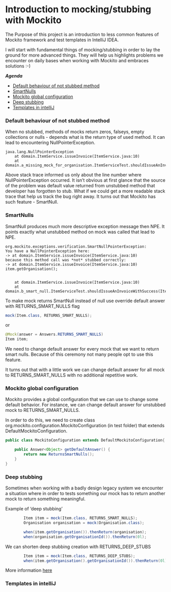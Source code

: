 # Introduction to mocking/stubbing with Mockito

The Purpose of this project is an introduction to less common features of Mockito framework and test templates in IntelliJ IDEA. 

I will start with fundamental things of mocking/stubbing in order to lay the ground for more advanced things. They will help us highlights problems we encounter on daily bases when working with Mockito and embraces solutions :-) 

***Agenda***
* [Default behaviour of not stubbed method](#default-behaviour-of-not-stubbed-method)
* [SmartNulls](#smartnulls)
* [Mockito global configuration ](#mockito-global-configuration)
* [Deep stubbing](#deep-stubbing)
* [Templates in intelliJ ](#templates-in-intelliJ)


### Default behaviour of not stubbed method

When no stubbed, methods of mocks return zeros, falseys, empty collections or nulls - depends what is the return type of used method. It can lead to encountering NullPointerException. 

```text
java.lang.NullPointerException
    at domain.ItemService.issueInvoice(ItemService.java:10)
    at domain.a_missing_mock_for_organisation.ItemServiceTest.shouldIssueAnInvoiceWithSuccess(ItemServiceTest.java:24)
```
Above stack trace informed us only about the line number where NullPointerException occurred. It isn’t obvious at first glance that the source of the problem was default value returned from unstubbed method that developer has forgotten to stub. What if we could get a more readable stack trace that help us track the bug right away. It turns out that Mockito has such feature - SmartNull. 


### SmartNulls

SmartNull produces much more descriptive exception message then NPE. 
It points exactly what unstubbed method on mock was called that lead to NPE. 

```text
org.mockito.exceptions.verification.SmartNullPointerException: 
You have a NullPointerException here:
-> at domain.ItemService.issueInvoice(ItemService.java:10)
because this method call was *not* stubbed correctly:
-> at domain.ItemService.issueInvoice(ItemService.java:10)
item.getOrganisation();


	at domain.ItemService.issueInvoice(ItemService.java:10)
	at domain.b_smart_null.ItemServiceTest.shouldIssueAnInvoiceWithSuccess(ItemServiceTest.java:28)
```

To make mock returns SmartNull instead of null use override default answer with RETURNS_SMART_NULLS flag

```java
mock(Item.class, RETURNS_SMART_NULLS);
```
or 

```java
@Mock(answer = Answers.RETURNS_SMART_NULLS)
Item item;
```
We need to change default answer for every mock that we want to return smart nulls. Because of this ceremony not many people opt to use this feature. 

It turns out that with a little work we can change default answer for all mock to RETURNS_SMART_NULLS with no additional repetitive work.


### Mockito global configuration 

Mockito provides a global configuration that we can use to change some default behavior. For instance, we can change default answer for unstubbed mock to RETURNS_SMART_NULLS.

In order to do this, we need to create class org.mockito.configuration.MockitoConfiguration (in test folder) that extends DefaultMockitoConfiguration.

```java
public class MockitoConfiguration extends DefaultMockitoConfiguration{

    public Answer<Object> getDefaultAnswer() {
        return new ReturnsSmartNulls();
    }
}
```


### Deep stubbing

Sometimes when working with a badly design legacy system we encounter a situation where in order to tests something our mock has to return another mock to return something meaningful. 

Example of ‘deep stubbing’ 

```java
        Item item = mock(Item.class, RETURNS_SMART_NULLS);
        Organisation organisation = mock(Organisation.class);

        when(item.getOrganisation()).thenReturn(organisation);
        when(organisation.getOrganisationId()).thenReturn(0l);
```

We can shorten deep stubbing creation with RETURNS_DEEP_STUBS

```java
        Item item = mock(Item.class, RETURNS_DEEP_STUBS);
        when(item.getOrganisation().getOrganisationId()).thenReturn(0l);
```

More information [here](https://static.javadoc.io/org.mockito/mockito-core/1.10.19/org/mockito/Mockito.html#RETURNS_DEEP_STUBS)

### Templates in intelliJ 





